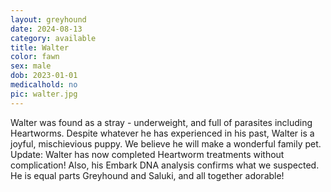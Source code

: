 ```yaml
---
layout: greyhound
date: 2024-08-13
category: available
title: Walter
color: fawn
sex: male
dob: 2023-01-01
medicalhold: no
pic: walter.jpg
---
```

Walter was found as a stray - underweight, and full of parasites including Heartworms. Despite whatever he has experienced in his past, Walter is a joyful, mischievious puppy. We believe he will make a wonderful family pet. 
Update: Walter has now completed Heartworm treatments without complication! Also, his Embark DNA analysis confirms what we suspected.  He is equal parts Greyhound and Saluki, and all together adorable!
